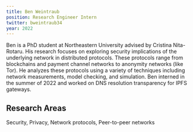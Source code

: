 ```yaml
---
title: Ben Weintraub
position: Research Engineer Intern
twitter: bweintraub34
year: 2022
---
```


Ben is a PhD student at Northeastern University advised by Cristina Nita-Rotaru. His research focuses on exploring security implications of the underlying network in distributed protocols. These protocols range from blockchains and payment channel networks to anonymity networks (like Tor). He analyzes these protocols using a variety of techniques including network measurements, model checking, and simulation. Ben interned in the summer of 2022 and worked on DNS resolution transparency for IPFS gateways.

## Research Areas 
Security, Privacy, Network protocols, Peer-to-peer networks
